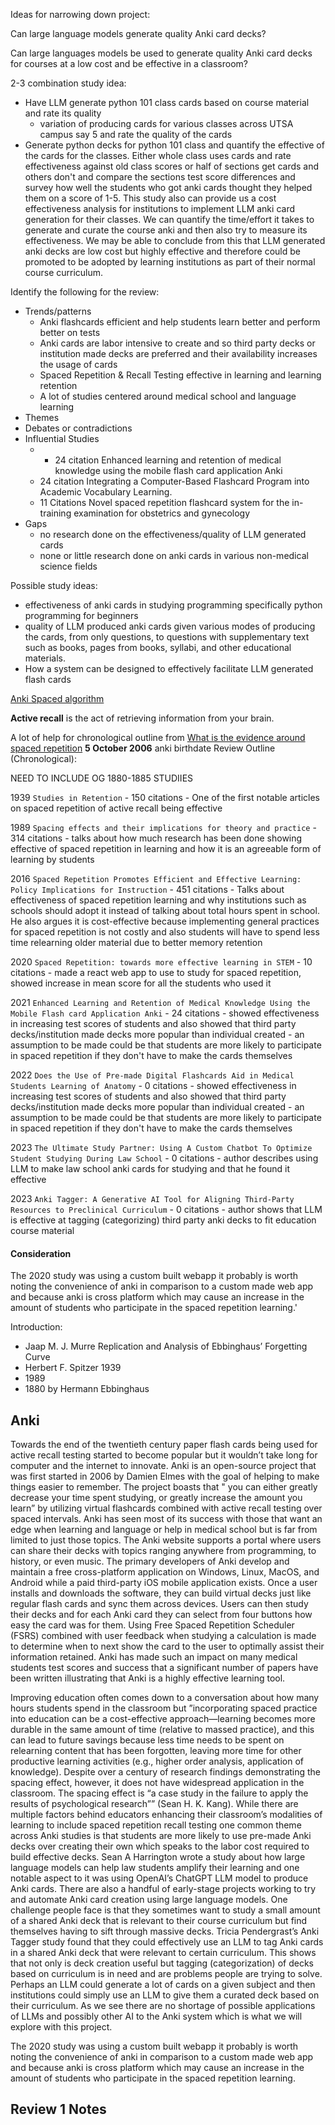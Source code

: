 
Ideas for narrowing down project:

Can large language models generate quality Anki card decks?

Can large languages models be used to generate quality Anki card decks for courses at a low cost and be effective in a classroom?

2-3 combination study idea:
- Have LLM generate python 101 class cards based on course material and rate its quality
	- variation of producing cards for various classes across UTSA campus say 5 and rate the quality of the cards
- Generate python decks for python 101 class and quantify the effective of the cards for the classes. Either whole class uses cards and rate effectiveness against old class scores or half of sections get cards and others don't and compare the sections test score differences and survey how well the students who got anki cards thought they helped them on a score of 1-5. This study also can provide us a cost effectiveness analysis for institutions to implement LLM anki card generation for their classes. We can quantify the time/effort it takes to generate and curate the course anki and then also try to measure its effectiveness. We may be able to conclude from this that LLM generated anki decks are low cost but highly effective and therefore could be promoted to be adopted by learning institutions as part of their normal course curriculum.


Identify the following for the review:
- Trends/patterns
	- Anki flashcards efficient and help students learn better and perform better on tests
	- Anki cards are labor intensive to create and so third party decks or institution made decks are preferred and their availability increases the usage of cards
	- Spaced Repetition & Recall Testing effective in learning and learning retention
	- A lot of studies centered around medical school and language learning
- Themes
- Debates or contradictions
- Influential Studies
	- - 24 citation Enhanced learning and retention of medical knowledge using the mobile flash card application Anki
	- 24 citation Integrating a Computer-Based Flashcard Program into Academic Vocabulary Learning.
	- 11 Citations Novel spaced repetition flashcard system for the in-training examination for obstetrics and gynecology
- Gaps
	- no research done on the effectiveness/quality of LLM generated cards
	- none or little research done on anki cards in various non-medical science fields

Possible study ideas:
- effectiveness of anki cards in studying programming specifically python programming for beginners
- quality of LLM produced anki cards given various modes of producing the cards, from only questions, to questions with supplementary text such as books, pages from books, syllabi, and other educational materials.
- How a system can be designed to effectively facilitate LLM generated flash cards

[Anki Spaced algorithm](https://faqs.ankiweb.net/what-spaced-repetition-algorithm.html)

**Active recall** is the act of retrieving information from your brain.

A lot of help for chronological outline from [What is the evidence around spaced repetition](https://www.edapp.com/blog/evidence-around-spaced-repetition/)
**5 October 2006** anki birthdate
Review Outline (Chronological):

NEED TO INCLUDE OG 1880-1885 STUDIIES

1939 `Studies in Retention` - 150 citations - One of the first notable articles on spaced repetition of active recall being effective

1989 `Spacing effects and their implications for theory and practice` - 314 citations - talks about how much research has been done showing effective of spaced repetition in learning and how it is an agreeable form of learning by students

2016 `Spaced Repetition Promotes Efficient and Effective Learning: Policy Implications for Instruction` - 451 citations - Talks about effectiveness of spaced repetition learning and why institutions such as schools should adopt it instead of talking about total hours spent in school. He also argues it is cost-effective because implementing general practices for spaced repetition is not costly and also students will have to spend less time relearning older material due to better memory retention

2020 `Spaced Repetition: towards more effective learning in STEM` - 10 citations - made a react web app to use to study for spaced repetition, showed increase in mean score for all the students who used it

2021 `Enhanced Learning and Retention of Medical Knowledge Using the Mobile Flash card Application Anki` - 24 citations - showed effectiveness in increasing test scores of students and also showed that third party decks/institution made decks more popular than individual created - an assumption to be made could be that students are more likely to participate in spaced repetition if they don't have to make the cards themselves

2022 `Does the Use of Pre‐made Digital Flashcards Aid in Medical Students Learning of Anatomy` - 0 citations - showed effectiveness in increasing test scores of students and also showed that third party decks/institution made decks more popular than individual created - an assumption to be made could be that students are more likely to participate in spaced repetition if they don't have to make the cards themselves

2023 `The Ultimate Study Partner: Using A Custom Chatbot To Optimize Student Studying During Law School` - 0 citations - author describes using LLM to make law school anki cards for studying and that he found it effective

2023 `Anki Tagger: A Generative AI Tool for Aligning Third-Party Resources to Preclinical Curriculum` - 0 citations - author shows that LLM is effective at tagging (categorizing) third party anki decks to fit education course material
#### Consideration

The 2020 study was using a custom built webapp it probably is worth noting the convenience of anki in comparison to a custom made web app and because anki is cross platform which may cause an increase in the amount of students who participate in the spaced repetition learning.'


Introduction:
- Jaap M. J. Murre Replication and Analysis of Ebbinghaus’ Forgetting Curve
- Herbert F. Spitzer 1939
- 1989
- 1880 by Hermann Ebbinghaus


## Anki

Towards the end of the twentieth century paper flash cards being used for active recall testing started to become popular but it wouldn’t take long for computer and the internet to innovate. Anki is an open-source project that was first started in 2006 by Damien Elmes with the goal of helping to make things easier to remember. The project boasts that " you can either greatly decrease your time spent studying, or greatly increase the amount you learn” by utilizing virtual flashcards combined with active recall testing over spaced intervals. Anki has seen most of its success with those that want an edge when learning and language or help in medical school but is far from limited to just those topics. The Anki website supports a portal where users can share their decks with topics ranging anywhere from programming, to history, or even music. The primary developers of Anki develop and maintain a free cross-platform application on Windows, Linux, MacOS, and Android while a paid third-party iOS mobile application exists. Once a user installs and downloads the software, they can build virtual decks just like regular flash cards and sync them across devices. Users can then study their decks and for each Anki card they can select from four buttons how easy the card was for them. Using Free Spaced Repetition Scheduler (FSRS) combined with user feedback when studying a calculation is made to determine when to next show the card to the user to optimally assist their information retained. Anki has made such an impact on many medical students test scores and success that a significant number of papers have been written illustrating that Anki is a highly effective learning tool.

Improving education often comes down to a conversation about how many hours students spend in the classroom but ”incorporating spaced practice into education can be a cost-effective approach—learning becomes more durable in the same amount of time (relative to massed practice), and this can lead to future savings because less time needs to be spent on relearning content that has been forgotten, leaving more time for other productive learning activities (e.g., higher order analysis, application of knowledge). Despite over a century of research findings demonstrating the spacing effect, however, it does not have widespread application in the classroom. The spacing effect is “a case study in the failure to apply the results of psychological research”” (Sean H. K. Kang). While there are multiple factors behind educators enhancing their classroom’s modalities of learning to include spaced repetition recall testing one common theme across Anki studies is that students are more likely to use pre-made Anki decks over creating their own which speaks to the labor cost required to build effective decks. Sean A Harrington wrote a study about how large language models can help law students amplify their learning and one notable aspect to it was using OpenAI’s ChatGPT LLM model to produce Anki cards. There are also a handful of early-stage projects working to try and automate Anki card creation using large language models. One challenge people face is that they sometimes want to study a small amount of a shared Anki deck that is relevant to their course curriculum but find themselves having to sift through massive decks. Tricia Pendergrast’s Anki Tagger study found that they could effectively use an LLM to tag Anki cards in a shared Anki deck that were relevant to certain curriculum. This shows that not only is deck creation useful but tagging (categorization) of decks based on curriculum is in need and are problems people are trying to solve. Perhaps an LLM could generate a lot of cards on a given subject and then institutions could simply use an LLM to give them a curated deck based on their curriculum. As we see there are no shortage of possible applications of LLMs and possibly other AI to the Anki system which is what we will explore with this project.

The 2020 study was using a custom built webapp it probably is worth noting the convenience of anki in comparison to a custom made web app and because anki is cross platform which may cause an increase in the amount of students who participate in the spaced repetition learning.

## Review 1 Notes

